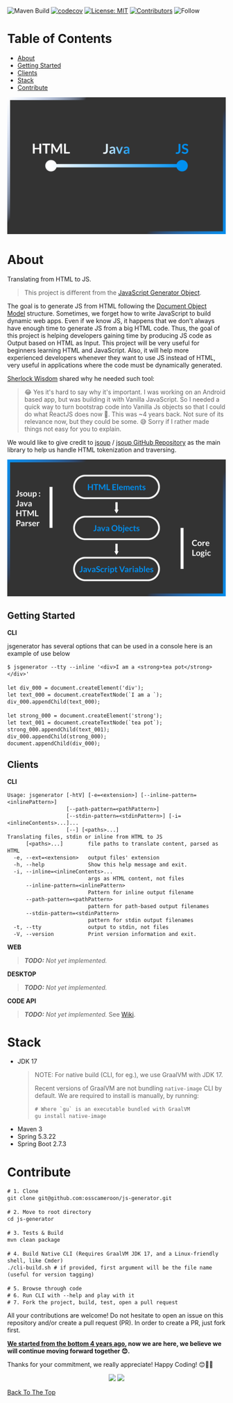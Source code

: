 
![Maven Build](https://github.com/osscameroon/js-generator/actions/workflows/maven.yml/badge.svg)
[![codecov](https://codecov.io/gh/osscameroon/js-generator/branch/main/graph/badge.svg?token=QJEBIRY8JJ)](https://codecov.io/gh/osscameroon/js-generator)
[![License: MIT](https://img.shields.io/badge/License-MIT-yellow.svg)](https://opensource.org/licenses/MIT)
[![Contributors](https://img.shields.io/github/contributors-anon/osscameroon/js-generator)](https://github.com/osscameroon/js-generator/graphs/contributors)
![Follow](https://img.shields.io/twitter/follow/osscameroon?style=social)


# Table of Contents
- [About](#about)
- [Getting Started](#getting-started)
- [Clients](#clients)
- [Stack](#stack)
- [Contribute](#contribute)

![From Html to Js through Java](illustrations/html_java_js.png)

# About

Translating from HTML to JS.

> This project is different from the
> [JavaScript Generator Object](https://developer.mozilla.org/en-US/docs/Web/JavaScript/Reference/Global_Objects/Generator).
 
The goal is to generate JS  from HTML  following the [Document Object Model](https://www.w3schools.com/js/js_htmldom.asp) structure. Sometimes, we forget how to write
JavaScript to build dynamic web apps. Even if we know JS, it happens that we don't always have enough time to generate
JS from a big HTML code. Thus, the goal of this project is helping developers gaining time by producing JS code as
Output based on HTML as Input. This project will be very useful for beginners learning HTML and JavaScript. Also, it
will help more experienced developers whenever they want to use JS instead of HTML, very useful in applications where the code must be dynamically generated.

[Sherlock Wisdom](https://github.com/sherlockwisdom) shared why he needed such tool:

> 😂 Yes it's hard to say why it's important. I was working on an Android based app, but was building it with Vanilla JavaScript. So I needed a quick way to turn bootstrap code into Vanilla Js objects so that I could do what ReactJS does now 🤣. This was ~4 years back. Not sure of its relevance now, but they could be some. 😅 Sorry if I rather made things not easy for you to explain.

We would like to give credit to [jsoup](https://jsoup.org/) / [jsoup GitHub Repository](https://github.com/jhy/jsoup/) as the main library to help us handle HTML tokenization and traversing.

![How does it work in a nutshell ?](illustrations/jsgenerator_intro.png)

## Getting Started

**CLI**

jsgenerator has several options that can be used in a console here is an example of use below

```shell
$ jsgenerator --tty --inline '<div>I am a <strong>tea pot</strong></div>'

let div_000 = document.createElement('div');
let text_000 = document.createTextNode(`I am a `);
div_000.appendChild(text_000);

let strong_000 = document.createElement('strong');
let text_001 = document.createTextNode(`tea pot`);
strong_000.appendChild(text_001);
div_000.appendChild(strong_000);
document.appendChild(div_000);
```

## Clients

**CLI**
```text
Usage: jsgenerator [-htV] [-e=<extension>] [--inline-pattern=<inlinePattern>]
                   [--path-pattern=<pathPattern>]
                   [--stdin-pattern=<stdinPattern>] [-i=<inlineContents>...]...
                   [--] [<paths>...]
Translating files, stdin or inline from HTML to JS
      [<paths>...]        file paths to translate content, parsed as HTML
  -e, --ext=<extension>   output files' extension
  -h, --help              Show this help message and exit.
  -i, --inline=<inlineContents>...
                          args as HTML content, not files
      --inline-pattern=<inlinePattern>
                          Pattern for inline output filename
      --path-pattern=<pathPattern>
                          pattern for path-based output filenames
      --stdin-pattern=<stdinPattern>
                          pattern for stdin output filenames
  -t, --tty               output to stdin, not files
  -V, --version           Print version information and exit.
```

**WEB**

> ***TODO:** Not yet implemented.*

**DESKTOP**

> ***TODO:** Not yet implemented.*

**CODE API**

> ***TODO:** Not yet implemented.*
> See [Wiki](https://github.com/osscameroon/js-generator/wiki).

# Stack

+ JDK 17
  > NOTE: For native build (CLI, for eg.), we use GraalVM with JDK 17.
  > 
  > Recent versions of GraalVM are not bundling `native-image` CLI by default.
  > We are required to install is manually, by running:
  > ```shell
  > # Where `gu` is an executable bundled with GraalVM
  > gu install native-image
  > ```
+ Maven 3
+ Spring 5.3.22
+ Spring Boot 2.7.3

# Contribute

```shell
# 1. Clone
git clone git@github.com:osscameroon/js-generator.git

# 2. Move to root directory
cd js-generator

# 3. Tests & Build
mvn clean package

# 4. Build Native CLI (Requires GraalVM JDK 17, and a Linux-friendly shell, like Cmder)
./cli-build.sh # if provided, first argument will be the file name (useful for version tagging) 

# 5. Browse through code
# 6. Run CLI with --help and play with it
# 7. Fork the project, build, test, open a pull request
```

All your contributions are welcome!
Do not hesitate to open an issue on this repository and/or create a pull request (PR).
In order to create a PR, just fork first.

**[We started from the bottom 4 years ago](https://github.com/opensourcecameroon/jsGenerator), now we are here, we believe we will continue moving forward together 😊.** 

Thanks for your commitment, we really appreciate! 
Happy Coding! 😊🎉💯

<div align="center">
    <img src="https://forthebadge.com/images/badges/built-with-love.svg" />
    <img src="https://forthebadge.com/images/badges/built-by-developers.svg" />
</div>

[Back To The Top](#table-of-contents)
